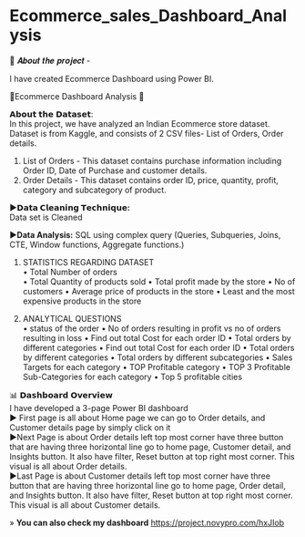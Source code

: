 # Ecommerce_sales_Dashboard_Analysis
🎯 𝑨𝒃𝒐𝒖𝒕 𝒕𝒉𝒆 𝒑𝒓𝒐𝒋𝒆𝒄𝒕 -<br>

I have created Ecommerce Dashboard using Power BI. <br>

🛒Ecommerce Dashboard Analysis 🛒<br>

𝗔𝗯𝗼𝘂𝘁 𝘁𝗵𝗲 𝗗𝗮𝘁𝗮𝘀𝗲𝘁: <br>
In this project, we have analyzed an Indian Ecommerce store dataset.<br>
Dataset is from Kaggle, and consists of 2 CSV files- List of Orders, Order details.<br>
1) List of Orders - This dataset contains purchase information including Order ID, Date of Purchase and customer details.<br>
2) Order Details - This dataset contains order ID, price, quantity, profit, category and subcategory of product.<br>

►**𝗗𝗮𝘁𝗮 𝗖𝗹𝗲𝗮𝗻𝗶𝗻𝗴 𝗧𝗲𝗰𝗵𝗻𝗶𝗾𝘂𝗲:** <br>
Data set is Cleaned<br>

►**Data Analysis:** SQL using complex query (Queries, Subqueries, Joins, CTE, Window functions, Aggregate functions.) <br>

1. STATISTICS REGARDING DATASET<br>
•	Total Number of orders  
•	Total Quantity of products sold 
•	Total profit made by the store 
•	No of customers 
•	Average price of products in the store 
•	Least and the most expensive products in the store <br>

2. ANALYTICAL QUESTIONS<br>
•	status of the order 
•	No of orders resulting in profit vs no of orders resulting in loss 
•	Find out total Cost for each order ID 
•	Total orders by different categories
•	Find out total Cost for each order ID 
•	Total orders by different categories 
•	Total orders by different subcategories 
•	Sales Targets for each category 
•	TOP Profitable category
•	TOP 3 Profitable Sub-Categories for each category 
•	Top 5 profitable cities <br>

📊 𝗗𝗮𝘀𝗵𝗯𝗼𝗮𝗿𝗱 𝗢𝘃𝗲𝗿𝘃𝗶𝗲𝘄 <br>
I have developed a 3-page Power BI dashboard <br>
► First page is all about Home page we can go to Order details, and Customer details page by simply click on it<br>
►Next Page is about Order details left top most corner have three button that are having three horizontal line go to home page, Customer detail, and Insights button. It also have filter, Reset button at top right most corner. This visual is all about Order details. <br>
►Last Page is about Customer details left top most corner have three button that are having three horizontal line go to home page, Order detail, and Insights button. It also have filter, Reset button at top right most corner. This visual is all about Customer details. <br>

» **You can also check my dashboard** https://project.novypro.com/hxJIob      
